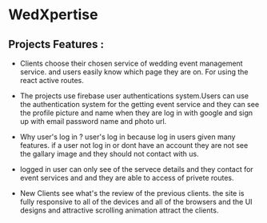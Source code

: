 # WedXpertise

## Projects Features :

- Clients choose their chosen service of wedding event management service. and users easily know which page they are on. For using the react active routes.

 - The projects use firebase user authentications system.Users can use the authentication system for the getting event service and they can see the profile picture and name when they are log in with google and sign up with email password name and photo url.

 - Why user's log in ? user's log in because log in users given many features. if a user not log in or dont have an account they are not see the gallary image and they should not contact with us.

 - logged in user can only see of the servece details and they contact for event services and and they are able to access of privete routes.

 - New Clients see what's the review of the previous clients. the site is fully responsive to all of the devices and all of the browsers and the UI designs and attractive scrolling animation attract the clients. 
